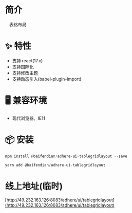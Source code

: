 # 简介
&ensp;&ensp;表格布局

# ✨ 特性
- 支持 react(17.x)
- 支持国际化
- 支持修改主题
- 支持动态引入(babel-plugin-import)

# 🖥 兼容环境
- 现代浏览器，IE11

# 📦 安装
```javascript
npm install @baifendian/adhere-ui-tablegridlayout --save
``` 

```javascript
yarn add @baifendian/adhere-ui-tablegridlayout
```

# 线上地址(临时)
[http://49.232.163.126:8083/adhere/ui/tablegridlayout](http://49.232.163.126:8083/adhere/ui/tablegridlayout)
